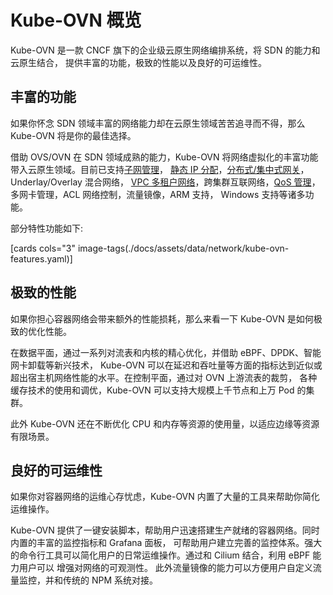 # Kube-OVN 概览

Kube-OVN 是一款 CNCF 旗下的企业级云原生网络编排系统，将 SDN 的能力和云原生结合， 提供丰富的功能，极致的性能以及良好的可运维性。

## 丰富的功能

如果你怀念 SDN 领域丰富的网络能力却在云原生领域苦苦追寻而不得，那么 Kube-OVN 将是你的最佳选择。

借助 OVS/OVN 在 SDN 领域成熟的能力，Kube-OVN 将网络虚拟化的丰富功能带入云原生领域。目前已支持[子网管理](./features/subnet.md)， [静态 IP 分配](./features/fixed-ip-address.md)，[分布式/集中式网关](./features/subnet.md/#overlay)，Underlay/Overlay 混合网络， [VPC 多租户网络](./features/vpc.md)，跨集群互联网络，[QoS 管理](./features/vpc-qos.md)， 多网卡管理，ACL 网络控制，流量镜像，ARM 支持， Windows 支持等诸多功能。

部分特性功能如下:

[cards cols="3" image-tags(./docs/assets/data/network/kube-ovn-features.yaml)]

## 极致的性能

如果你担心容器网络会带来额外的性能损耗，那么来看一下 Kube-OVN 是如何极致的优化性能。

在数据平面，通过一系列对流表和内核的精心优化，并借助 eBPF、DPDK、智能网卡卸载等新兴技术， Kube-OVN 可以在延迟和吞吐量等方面的指标达到近似或超出宿主机网络性能的水平。在控制平面，通过对 OVN 上游流表的裁剪， 各种缓存技术的使用和调优，Kube-OVN 可以支持大规模上千节点和上万 Pod 的集群。

此外 Kube-OVN 还在不断优化 CPU 和内存等资源的使用量，以适应边缘等资源有限场景。

## 良好的可运维性

如果你对容器网络的运维心存忧虑，Kube-OVN 内置了大量的工具来帮助你简化运维操作。

Kube-OVN 提供了一键安装脚本，帮助用户迅速搭建生产就绪的容器网络。同时内置的丰富的监控指标和 Grafana 面板， 可帮助用户建立完善的监控体系。强大的命令行工具可以简化用户的日常运维操作。通过和 Cilium 结合，利用 eBPF 能力用户可以 增强对网络的可观测性。 此外流量镜像的能力可以方便用户自定义流量监控，并和传统的 NPM 系统对接。

